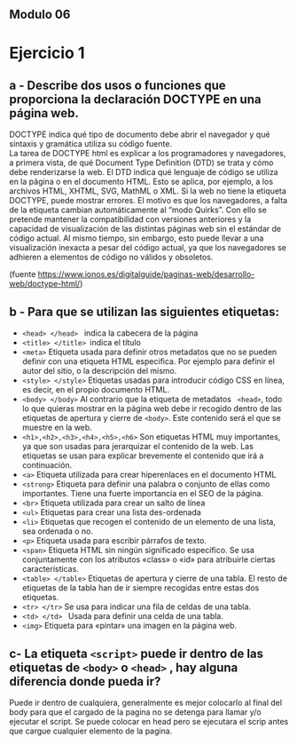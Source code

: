  ## Modulo 06 <br/>
 #  Ejercicio 1 <br/>
 
 ## a - Describe dos usos o funciones que proporciona la declaración DOCTYPE en una página web. <br/>

DOCTYPE indica qué tipo de documento debe abrir el navegador y qué sintaxis y gramática utiliza su código fuente. <br/>
La tarea de DOCTYPE html es explicar a los programadores y navegadores, a primera vista, de qué Document Type Definition (DTD) se trata y cómo debe renderizarse la web. El DTD indica qué lenguaje de código se utiliza en la página o en el documento HTML. Esto se aplica, por ejemplo, a los archivos HTML, XHTML, SVG, MathML o XML.
Si la web no tiene la etiqueta DOCTYPE, puede mostrar errores. El motivo es que los navegadores, a falta de la etiqueta <!DOCTYPE html> cambian automáticamente al “modo Quirks”. Con ello se pretende mantener la compatibilidad con versiones anteriores y la capacidad de visualización de las distintas páginas web sin el estándar de código actual. Al mismo tiempo, sin embargo, esto puede llevar a una visualización inexacta a pesar del código actual, ya que los navegadores se adhieren a elementos de código no válidos y obsoletos.<br/>

(fuente https://www.ionos.es/digitalguide/paginas-web/desarrollo-web/doctype-html/)<br/>



## b - Para que se utilizan las siguientes etiquetas: <br/>

- `<head> </head> ` indica la cabecera de la página <br/>
- `<title> </title> `indica el título <br/>
- `<meta>` Etiqueta usada para definir otros metadatos que no se pueden definir con una etiqueta HTML especifica. Por ejemplo para definir el autor del sitio, o la descripción del mismo. <br/>
- `<style> </style>`  Etiquetas usadas para introducir código CSS en línea, es decir, en el propio documento HTML. <br/>
- `<body> </body>` Al contrario que la etiqueta de metadatos ` <head>`, todo lo que quieras mostrar en la página web debe ir recogido dentro de las etiquetas de apertura y cierre de `<body>`. Este contenido será el que se muestre en la web. <br/>
- `<h1>,<h2>,<h3>,<h4>,<h5>,<h6>` Son etiquetas HTML muy importantes, ya que son usadas para jerarquizar el contenido de la web. Las etiquetas se usan para explicar brevemente el contenido que irá a continuación. <br/>
- `<a>`  Etiqueta utilizada para crear hiperenlaces en el documento HTML <br/>
- `<strong>` Etiqueta para definir una palabra o conjunto de ellas como importantes. Tiene una fuerte importancia en el SEO de la página. <br/>
- `<br>` Etiqueta utilizada para crear un salto de línea <br/>
- `<ul>` Etiquetas para crear una lista des-ordenada <br/>
- `<li>` Etiquetas que recogen el contenido de un elemento de una lista, sea ordenada o no. <br/>
- `<p>`  Etiqueta usada para escribir párrafos de texto. <br/>
- `<span>` Etiqueta HTML sin ningún significado específico. Se usa conjuntamente con los atributos «class» o «id» para atribuirle ciertas características. <br/>
- `<table> </table>` Etiquetas de apertura y cierre de una tabla. El resto de etiquetas de la tabla han de ir siempre recogidas entre estas dos etiquetas. <br/>
- `<tr> </tr>` Se usa para indicar una fila de celdas de una tabla. <br/>
- `<td> </td> ` Usada para definir una celda de una tabla. <br/>
- `<img>` Etiqueta para «pintar» una imagen en la página web. <br/>



## c- La etiqueta `<script>` puede ir dentro de las etiquetas de `<body>` o `<head>` , hay alguna diferencia donde pueda ir? <br/>
Puede ir dentro de cualquiera, generalmente es mejor colocarlo al final del body para que el cargado de la pagina no se detenga para llamar y/o ejecutar el script. Se puede colocar en head pero se ejecutara el scrip antes que cargue cualquier elemento de la pagina.